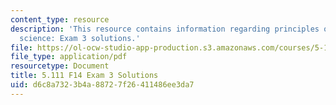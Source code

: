```yaml
---
content_type: resource
description: 'This resource contains information regarding principles of chemical
  science: Exam 3 solutions.'
file: https://ol-ocw-studio-app-production.s3.amazonaws.com/courses/5-111sc-principles-of-chemical-science-fall-2014/d6c8a7323b4a88727f26411486ee3da7_MIT5_111F14_Exam3Sol.pdf
file_type: application/pdf
resourcetype: Document
title: 5.111 F14 Exam 3 Solutions
uid: d6c8a732-3b4a-8872-7f26-411486ee3da7
---
```

